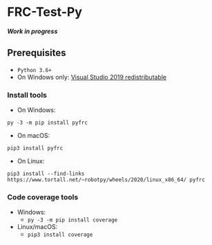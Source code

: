 # FRC-Test-Py

***Work in progress***

## Prerequisites

* `Python 3.6+`
* On Windows only: [Visual Studio 2019 redistributable](https://support.microsoft.com/en-us/help/2977003/the-latest-supported-visual-c-downloads)

### Install tools

* On Windows:

```shell
py -3 -m pip install pyfrc
```

* On macOS:

```shell
pip3 install pyfrc
```

* On Linux:

```shell
pip3 install --find-links https://www.tortall.net/~robotpy/wheels/2020/linux_x86_64/ pyfrc
```

### Code coverage tools

* Windows:
  * `py -3 -m pip install coverage`
* Linux/macOS:
  * `pip3 install coverage`
